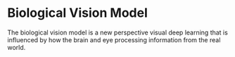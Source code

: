 # Biological Vision Model

The biological vision model is a new perspective visual deep learning that is influenced by how the brain and eye processing information from the real world. 

